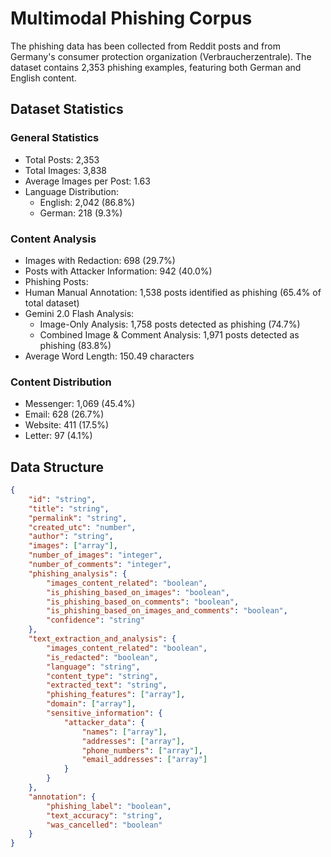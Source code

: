 # Multimodal Phishing Corpus
The phishing data has been collected from Reddit posts and from Germany's consumer protection organization (Verbraucherzentrale). The dataset contains 2,353 phishing examples, featuring both German and English content.


## Dataset Statistics

### General Statistics
- Total Posts: 2,353
- Total Images: 3,838
- Average Images per Post: 1.63
- Language Distribution:
  - English: 2,042 (86.8%)
  - German: 218 (9.3%)

### Content Analysis
- Images with Redaction: 698 (29.7%)
- Posts with Attacker Information: 942 (40.0%)
- Phishing Posts:
- Human Manual Annotation: 1,538 posts identified as phishing (65.4% of total dataset)
- Gemini 2.0 Flash Analysis:
  - Image-Only Analysis: 1,758 posts detected as phishing (74.7%)
  - Combined Image & Comment Analysis: 1,971 posts detected as phishing (83.8%)
- Average Word Length: 150.49 characters

### Content Distribution
- Messenger: 1,069 (45.4%)
- Email: 628 (26.7%)
- Website: 411 (17.5%)
- Letter: 97 (4.1%)

## Data Structure


```json
{
    "id": "string",
    "title": "string",
    "permalink": "string",
    "created_utc": "number",
    "author": "string",
    "images": ["array"],
    "number_of_images": "integer",
    "number_of_comments": "integer",
    "phishing_analysis": {
        "images_content_related": "boolean",
        "is_phishing_based_on_images": "boolean",
        "is_phishing_based_on_comments": "boolean",
        "is_phishing_based_on_images_and_comments": "boolean",
        "confidence": "string"
    },
    "text_extraction_and_analysis": {
        "images_content_related": "boolean",
        "is_redacted": "boolean",
        "language": "string",
        "content_type": "string",
        "extracted_text": "string",
        "phishing_features": ["array"],
        "domain": ["array"],
        "sensitive_information": {
            "attacker_data": {
                "names": ["array"],
                "addresses": ["array"],
                "phone_numbers": ["array"],
                "email_addresses": ["array"]
            }
        }
    },
    "annotation": {
        "phishing_label": "boolean",
        "text_accuracy": "string",
        "was_cancelled": "boolean"
    }
}
